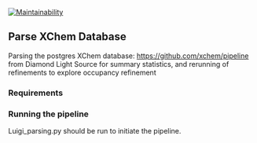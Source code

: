[![Maintainability](https://api.codeclimate.com/v1/badges/5486a6e8b0061cc17aa7/maintainability)](https://codeclimate.com/github/nelse003/parse_xchemdb/maintainability)

## Parse XChem Database

Parsing the postgres XChem database: https://github.com/xchem/pipeline from 
Diamond Light Source for summary statistics, 
and rerunning of refinements to explore occupancy refinement

### Requirements

### Running the pipeline

Luigi_parsing.py should be run to initiate the pipeline.
